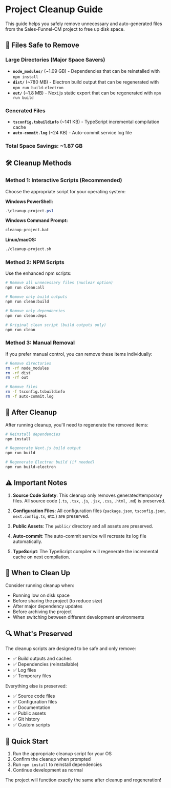 # Project Cleanup Guide

This guide helps you safely remove unnecessary and auto-generated files from the Sales-Funnel-CM project to free up disk space.

## 🎯 Files Safe to Remove

### Large Directories (Major Space Savers)
- **`node_modules/`** (~1.09 GB) - Dependencies that can be reinstalled with `npm install`
- **`dist/`** (~780 MB) - Electron build output that can be regenerated with `npm run build-electron`
- **`out/`** (~1.8 MB) - Next.js static export that can be regenerated with `npm run build`

### Generated Files
- **`tsconfig.tsbuildinfo`** (~141 KB) - TypeScript incremental compilation cache
- **`auto-commit.log`** (~24 KB) - Auto-commit service log file

### Total Space Savings: ~1.87 GB

## 🛠️ Cleanup Methods

### Method 1: Interactive Scripts (Recommended)
Choose the appropriate script for your operating system:

**Windows PowerShell:**
```powershell
.\cleanup-project.ps1
```

**Windows Command Prompt:**
```cmd
cleanup-project.bat
```

**Linux/macOS:**
```bash
./cleanup-project.sh
```

### Method 2: NPM Scripts
Use the enhanced npm scripts:

```bash
# Remove all unnecessary files (nuclear option)
npm run clean:all

# Remove only build outputs
npm run clean:build

# Remove only dependencies
npm run clean:deps

# Original clean script (build outputs only)
npm run clean
```

### Method 3: Manual Removal
If you prefer manual control, you can remove these items individually:

```bash
# Remove directories
rm -rf node_modules
rm -rf dist
rm -rf out

# Remove files
rm -f tsconfig.tsbuildinfo
rm -f auto-commit.log
```

## 🔄 After Cleanup

After running cleanup, you'll need to regenerate the removed items:

```bash
# Reinstall dependencies
npm install

# Regenerate Next.js build output
npm run build

# Regenerate Electron build (if needed)
npm run build-electron
```

## ⚠️ Important Notes

1. **Source Code Safety**: This cleanup only removes generated/temporary files. All source code (`.ts`, `.tsx`, `.js`, `.jsx`, `.css`, `.html`, `.md`) is preserved.

2. **Configuration Files**: All configuration files (`package.json`, `tsconfig.json`, `next.config.ts`, etc.) are preserved.

3. **Public Assets**: The `public/` directory and all assets are preserved.

4. **Auto-commit**: The auto-commit service will recreate its log file automatically.

5. **TypeScript**: The TypeScript compiler will regenerate the incremental cache on next compilation.

## 🎯 When to Clean Up

Consider running cleanup when:
- Running low on disk space
- Before sharing the project (to reduce size)
- After major dependency updates
- Before archiving the project
- When switching between different development environments

## 🔍 What's Preserved

The cleanup scripts are designed to be safe and only remove:
- ✅ Build outputs and caches
- ✅ Dependencies (reinstallable)
- ✅ Log files
- ✅ Temporary files

Everything else is preserved:
- ✅ Source code files
- ✅ Configuration files
- ✅ Documentation
- ✅ Public assets
- ✅ Git history
- ✅ Custom scripts

## 🚀 Quick Start

1. Run the appropriate cleanup script for your OS
2. Confirm the cleanup when prompted
3. Run `npm install` to reinstall dependencies
4. Continue development as normal

The project will function exactly the same after cleanup and regeneration!
